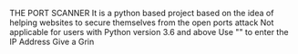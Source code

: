 THE PORT SCANNER
It is a python based project based on the idea of helping websites to secure themselves from the open ports attack 
Not applicable for users with Python version 3.6 and above 
Use "" to enter the IP Address
Give a Grin
